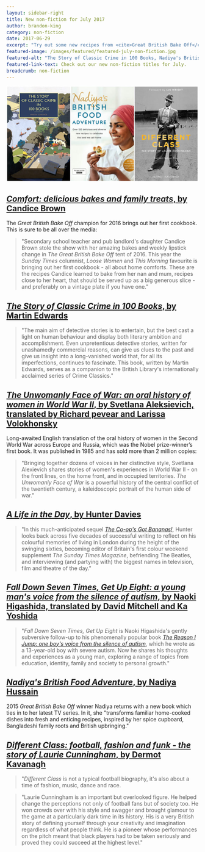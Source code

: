```yaml
---
layout: sidebar-right
title: New non-fiction for July 2017
author: brandon-king
category: non-fiction
date: 2017-06-29
excerpt: "Try out some new recipes from <cite>Great British Bake Off</cite> winners and read about literature, social history and life with autism."
featured-image: /images/featured/featured-july-non-fiction.jpg
featured-alt: "The Story of Classic Crime in 100 Books, Nadiya's British Food Adventure, Different Class: football, fashion and funk - the story of Laurie Cunningham"
featured-link-text: Check out our new non-fiction titles for July.
breadcrumb: non-fiction
---
```


![The Story of Classic Crime in 100 Books, Nadiya's British Food Adventure, Different Class: football, fashion and funk - the story of Laurie Cunningham](/images/featured/featured-july-non-fiction.jpg)

## [<cite>Comfort: delicious bakes and family treats</cite>, by Candice Brown](https://suffolk.spydus.co.uk/cgi-bin/spydus.exe/ENQ/OPAC/BIBENQ?BRN=2176488)

The <cite>Great British Bake Off</cite> champion for 2016 brings out her first cookbook. This is sure to be all over the media:

> "Secondary school teacher and pub landlord's daughter Candice Brown stole the show with her amazing bakes and weekly lipstick change in <cite>The Great British Bake Off</cite> tent of 2016. This year the <cite>Sunday Times</cite> columnist, <cite>Loose Women</cite> and <cite>This Morning</cite> favourite is bringing out her first cookbook - all about home comforts. These are the recipes Candice learned to bake from her nan and mum, recipes close to her heart, that should be served up as a big generous slice - and preferably on a vintage plate if you have one."

## [<cite>The Story of Classic Crime in 100 Books</cite>, by Martin Edwards](https://suffolk.spydus.co.uk/cgi-bin/spydus.exe/ENQ/OPAC/BIBENQ?BRN=2181612)

> "The main aim of detective stories is to entertain, but the best cast a light on human behaviour and display both literary ambition and accomplishment. Even unpretentious detective stories, written for unashamedly commercial reasons, can give us clues to the past and give us insight into a long-vanished world that, for all its imperfections, continues to fascinate. This book, written by Martin Edwards, serves as a companion to the British Library's internationally acclaimed series of Crime Classics."

## [<cite>The Unwomanly Face of War: an oral history of women in World War II</cite>, by Svetlana Aleksievich, translated by Richard pevear and Larissa Volokhonsky](https://suffolk.spydus.co.uk/cgi-bin/spydus.exe/ENQ/OPAC/BIBENQ?BRN=2169353)

Long-awaited English translation of the oral history of women in the Second World War across Europe and Russia, which was the Nobel prize-winner’s first book. It was published in 1985 and has sold more than 2 million copies:

> "Bringing together dozens of voices in her distinctive style, Svetlana Alexievich shares stories of women's experiences in World War II - on the front lines, on the home front, and in occupied territories. <cite>The Unwomanly Face of War</cite> is a powerful history of the central conflict of the twentieth century, a kaleidoscopic portrait of the human side of war."

## [<cite>A Life in the Day</cite>, by Hunter Davies](https://suffolk.spydus.co.uk/cgi-bin/spydus.exe/ENQ/OPAC/BIBENQ?BRN=2172924)

> "In this much-anticipated sequel [<cite>The Co-op's Got Bananas!</cite>](https://suffolk.spydus.co.uk/cgi-bin/spydus.exe/ENQ/OPAC/BIBENQ?BRN=2100658), Hunter looks back across five decades of successful writing to reflect on his colourful memories of living in London during the height of the swinging sixties, becoming editor of Britain's first colour weekend supplement <cite>The Sunday Times Magazine</cite>, befriending The Beatles, and interviewing (and partying with) the biggest names in television, film and theatre of the day."

## [<cite>Fall Down Seven Times, Get Up Eight: a young man's voice from the silence of autism</cite>, by Naoki Higashida, translated by David Mitchell and Ka Yoshida](https://suffolk.spydus.co.uk/cgi-bin/spydus.exe/ENQ/OPAC/BIBENQ?BRN=2171446)

> "<cite>Fall Down Seven Times, Get Up Eight</cite> is Naoki Higashida's gently subversive follow-up to his phenomenally popular book [<cite>The Reason I Jump: one boy's voice from the silence of autism</cite>](https://suffolk.spydus.co.uk/cgi-bin/spydus.exe/ENQ/OPAC/BIBENQ?BRN=1550932), which he wrote as a 13-year-old boy with severe autism. Now he shares his thoughts and experiences as a young man, exploring a range of topics from education, identity, family and society to personal growth."

## [<cite>Nadiya's British Food Adventure</cite>, by Nadiya Hussain](https://suffolk.spydus.co.uk/cgi-bin/spydus.exe/ENQ/OPAC/BIBENQ?BRN=2169423)

2015 <cite>Great British Bake Off</cite> winner Nadiya returns with a new book which ties in to her latest TV series. In it, she "transforms familiar home-cooked dishes into fresh and enticing recipes, inspired by her spice cupboard, Bangladeshi family roots and British upbringing."

## [<cite>Different Class: football, fashion and funk - the story of Laurie Cunningham</cite>, by Dermot Kavanagh](https://suffolk.spydus.co.uk/cgi-bin/spydus.exe/ENQ/OPAC/BIBENQ?BRN=2180927)

> "<cite>Different Class</cite> is not a typical football biography, it's also about a time of fashion, music, dance and race.

> "Laurie Cunningham is an important but overlooked figure. He helped change the perceptions not only of football fans but of society too. He won crowds over with his style and swagger and brought glamour to the game at a particularly dark time in its history. His is a very British story of defining yourself through your creativity and imagination regardless of what people think. He is a pioneer whose performances on the pitch meant that black players had to be taken seriously and proved they could succeed at the highest level."
